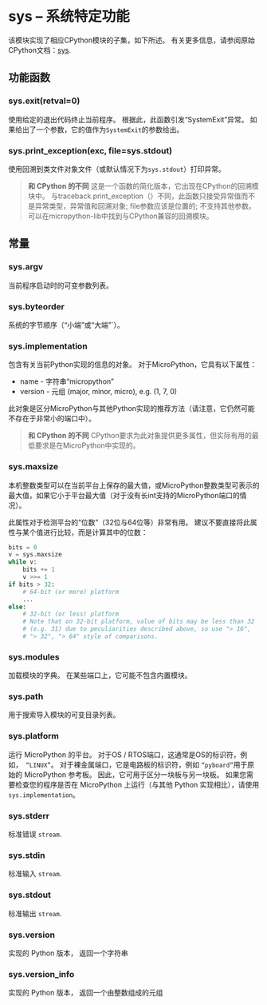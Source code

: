 sys – 系统特定功能
====


该模块实现了相应CPython模块的子集，如下所述。 有关更多信息，请参阅原始CPython文档：[sys](https://docs.python.org/3.5/library/sys.html#module-sys).

## 功能函数

### sys.exit(retval=0)

使用给定的退出代码终止当前程序。 根据此，此函数引发“SystemExit”异常。 如果给出了一个参数，它的值作为`SystemExit`的参数给出。

### sys.print_exception(exc, file=sys.stdout)

使用回溯到类文件对象文件（或默认情况下为`sys.stdout`）打印异常。

> **和 CPython 的不同**
> 这是一个函数的简化版本，它出现在CPython的回溯模块中。 与traceback.print_exception（）不同，此函数只接受异常值而不是异常类型，异常值和回溯对象; file参数应该是位置的; 不支持其他参数。 可以在micropython-lib中找到与CPython兼容的回溯模块。

## 常量

### sys.argv

当前程序启动时的可变参数列表。

### sys.byteorder

系统的字节顺序（“小端”或“大端”`）。

### sys.implementation

包含有关当前Python实现的信息的对象。 对于MicroPython，它具有以下属性：

* name - 字符串“micropython”
* version - 元组 (major, minor, micro), e.g. (1, 7, 0)

此对象是区分MicroPython与其他Python实现的推荐方法（请注意，它仍然可能不存在于非常小的端口中）。

> **和 CPython 的不同**
> CPython要求为此对象提供更多属性，但实际有用的最低要求是在MicroPython中实现的。

### sys.maxsize

本机整数类型可以在当前平台上保存的最大值，或MicroPython整数类型可表示的最大值，如果它小于平台最大值（对于没有长int支持的MicroPython端口的情况）。

此属性对于检测平台的“位数”（32位与64位等）非常有用。 建议不要直接将此属性与某个值进行比较，而是计算其中的位数：

```python
bits = 0
v = sys.maxsize
while v:
    bits += 1
    v >>= 1
if bits > 32:
    # 64-bit (or more) platform
    ...
else:
    # 32-bit (or less) platform
    # Note that on 32-bit platform, value of bits may be less than 32
    # (e.g. 31) due to peculiarities described above, so use "> 16",
    # "> 32", "> 64" style of comparisons.
```

### sys.modules

加载模块的字典。 在某些端口上，它可能不包含内置模块。

### sys.path

用于搜索导入模块的可变目录列表。

### sys.platform

运行 MicroPython 的平台。 对于OS / RTOS端口，这通常是OS的标识符，例如，` “LINUX”`。 对于裸金属端口，它是电路板的标识符，例如 `“pyboard”`用于原始的 MicroPython 参考板。 因此，它可用于区分一块板与另一块板。 如果您需要检查您的程序是否在 MicroPython 上运行（与其他 Python 实现相比），请使用`sys.implementation`。

### sys.stderr

标准错误 `stream`.

### sys.stdin

标准输入 `stream`.

### sys.stdout

标准输出 `stream`.

### sys.version

实现的 Python 版本， 返回一个字符串

### sys.version_info

实现的 Python 版本， 返回一个由整数组成的元组



